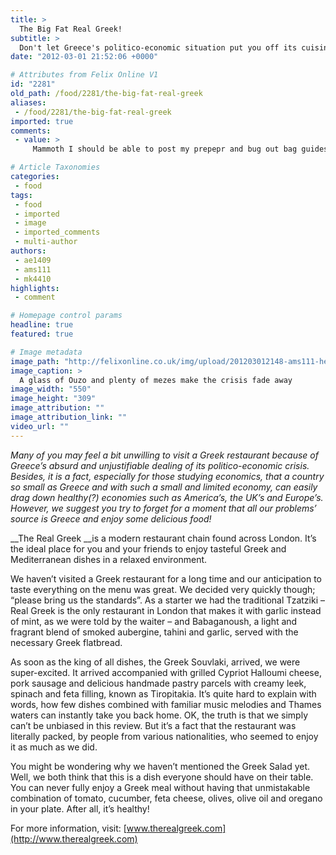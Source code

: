 ```yaml
---
title: >
  The Big Fat Real Greek!
subtitle: >
  Don't let Greece's politico-economic situation put you off its cuisine!
date: "2012-03-01 21:52:06 +0000"

# Attributes from Felix Online V1
id: "2281"
old_path: /food/2281/the-big-fat-real-greek
aliases:
 - /food/2281/the-big-fat-real-greek
imported: true
comments:
 - value: >
     Mammoth I should be able to post my prepepr and bug out bag guides this weekend. The list anon posted has some good sources.I like blacklistednews.com prepepr delighteconomicpolicyjournal.com gloomy stuffcheaperthandirt.com Nearly everything you needsportsmansguide.com lots of military stuff tooemergencyessentials.com food and moreefoods.com food and more foodcostco.com very low cost long term food stocksI use these all and then someMost of the prepepr guides cost a bit so I compiled some basic stuff to share with SD readers,Mammoth I should be able to post my prepepr and bug out bag guides this weekend. The list anon posted has some good sources.I like blacklistednews.com prepepr delighteconomicpolicyjournal.com gloomy stuffcheaperthandirt.com Nearly everything you needsportsmansguide.com lots of military stuff tooemergencyessentials.com food and moreefoods.com food and more foodcostco.com very low cost long term food stocksI use these all and then someMost of the prepepr guides cost a bit so I

# Article Taxonomies
categories:
 - food
tags:
 - food
 - imported
 - image
 - imported_comments
 - multi-author
authors:
 - ae1409
 - ams111
 - mk4410
highlights:
 - comment

# Homepage control params
headline: true
featured: true

# Image metadata
image_path: "http://felixonline.co.uk/img/upload/201203012148-ams111-header.jpg"
image_caption: >
  A glass of Ouzo and plenty of mezes make the crisis fade away
image_width: "550"
image_height: "309"
image_attribution: ""
image_attribution_link: ""
video_url: ""
---
```


_Many of you may feel a bit unwilling to visit a Greek restaurant because of Greece’s absurd and unjustifiable dealing of its politico-economic crisis. Besides, it is a fact, especially for those studying economics, that a country so small as Greece and with such a small and limited economy, can easily drag down healthy(?) economies such as America’s, the UK’s and Europe’s. However, we suggest you try to forget for a moment that all our problems’ source is Greece and enjoy some delicious food!_

__The Real Greek __is a modern restaurant chain found across London. It’s the ideal place for you and your friends to enjoy tasteful Greek and Mediterranean dishes in a relaxed environment.

We haven’t visited a Greek restaurant for a long time and our anticipation to taste everything on the menu was great. We decided very quickly though; “please bring us the standards”. As a starter we had the traditional Tzatziki – Real Greek is the only restaurant in London that makes it with garlic instead of mint, as we were told by the waiter – and Babaganoush, a light and fragrant blend of smoked aubergine, tahini and garlic, served with the necessary Greek flatbread.

As soon as the king of all dishes, the Greek Souvlaki, arrived, we were super-excited. It arrived accompanied with grilled Cypriot Halloumi cheese, pork sausage and delicious handmade pastry parcels with creamy leek, spinach and feta filling, known as Tiropitakia. It’s quite hard to explain with words, how few dishes combined with familiar music melodies and Thames waters can instantly take you back home. OK, the truth is that we simply can’t be unbiased in this review. But it’s a fact that the restaurant was literally packed, by people from various nationalities, who seemed to enjoy it as much as we did.

You might be wondering why we haven’t mentioned the Greek Salad yet. Well, we both think that this is a dish everyone should have on their table. You can never fully enjoy a Greek meal without having that unmistakable combination of tomato, cucumber, feta cheese, olives, olive oil and oregano in your plate. After all, it’s healthy!

For more information, visit:
[www.therealgreek.com](http://www.therealgreek.com)
